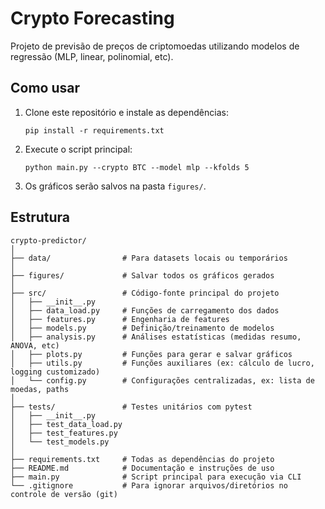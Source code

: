 # Crypto Forecasting

Projeto de previsão de preços de criptomoedas utilizando modelos de regressão (MLP, linear, polinomial, etc).

## Como usar

1. Clone este repositório e instale as dependências:
    ```
    pip install -r requirements.txt
    ```
2. Execute o script principal:
    ```
    python main.py --crypto BTC --model mlp --kfolds 5
    ```
3. Os gráficos serão salvos na pasta `figures/`.

## Estrutura

```text
crypto-predictor/
│
├── data/                # Para datasets locais ou temporários
│
├── figures/             # Salvar todos os gráficos gerados
│
├── src/                 # Código-fonte principal do projeto
│   ├── __init__.py
│   ├── data_load.py     # Funções de carregamento dos dados
│   ├── features.py      # Engenharia de features
│   ├── models.py        # Definição/treinamento de modelos
│   ├── analysis.py      # Análises estatísticas (medidas resumo, ANOVA, etc)
│   ├── plots.py         # Funções para gerar e salvar gráficos
│   ├── utils.py         # Funções auxiliares (ex: cálculo de lucro, logging customizado)
│   └── config.py        # Configurações centralizadas, ex: lista de moedas, paths
│
├── tests/               # Testes unitários com pytest
│   ├── __init__.py
│   ├── test_data_load.py
│   ├── test_features.py
│   └── test_models.py
│
├── requirements.txt     # Todas as dependências do projeto
├── README.md            # Documentação e instruções de uso
├── main.py              # Script principal para execução via CLI
└── .gitignore           # Para ignorar arquivos/diretórios no controle de versão (git)
```